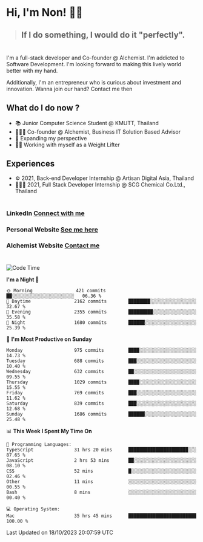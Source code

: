 # Hi, I'm Non! 🖐🏻

> ## If I do something, I would do it "perfectly".

#

I'm a full-stack developer and Co-founder @ Alchemist. I'm addicted to Software Development. I'm looking forward to making this lively world better with my hand.

Additionally, I'm an entrepreneur who is curious about investment and innovation. Wanna join our hand? Contact me then

## What do I do now ?

- 📚 Junior Computer Science Student @ KMUTT, Thailand
- 🧑🏻‍💻 Co-founder @ Alchemist, Business IT Solution Based Advisor
- 🌈 Expanding my perspective
- 🏋🏻 Working with myself as a Weight Lifter

## Experiences

- ⚙️ 2021, Back-end Developer Internship @ Artisan Digital Asia, Thailand
- 🧑🏻‍💻 2021, Full Stack Developer Internship @ SCG Chemical Co.Ltd., Thailand

#

### LinkedIn [Connect with me](https://www.linkedin.com/in/non-nontra/)

### Personal Website [See me here](https://nonnontra.com/)

### Alchemist Website [Contact me](https://alchemist-softwarehouse.co/)

#

<!--START_SECTION:waka-->
![Code Time](http://img.shields.io/badge/Code%20Time-3%2C235%20hrs%2059%20mins-blue)

**I'm a Night 🦉** 

```text
🌞 Morning                421 commits         ██░░░░░░░░░░░░░░░░░░░░░░░   06.36 % 
🌆 Daytime                2162 commits        ████████░░░░░░░░░░░░░░░░░   32.67 % 
🌃 Evening                2355 commits        █████████░░░░░░░░░░░░░░░░   35.58 % 
🌙 Night                  1680 commits        ██████░░░░░░░░░░░░░░░░░░░   25.39 % 
```
📅 **I'm Most Productive on Sunday** 

```text
Monday                   975 commits         ████░░░░░░░░░░░░░░░░░░░░░   14.73 % 
Tuesday                  688 commits         ███░░░░░░░░░░░░░░░░░░░░░░   10.40 % 
Wednesday                632 commits         ██░░░░░░░░░░░░░░░░░░░░░░░   09.55 % 
Thursday                 1029 commits        ████░░░░░░░░░░░░░░░░░░░░░   15.55 % 
Friday                   769 commits         ███░░░░░░░░░░░░░░░░░░░░░░   11.62 % 
Saturday                 839 commits         ███░░░░░░░░░░░░░░░░░░░░░░   12.68 % 
Sunday                   1686 commits        ██████░░░░░░░░░░░░░░░░░░░   25.48 % 
```


📊 **This Week I Spent My Time On** 

```text
💬 Programming Languages: 
TypeScript               31 hrs 20 mins      ██████████████████████░░░   87.65 % 
JavaScript               2 hrs 53 mins       ██░░░░░░░░░░░░░░░░░░░░░░░   08.10 % 
CSS                      52 mins             █░░░░░░░░░░░░░░░░░░░░░░░░   02.46 % 
Other                    11 mins             ░░░░░░░░░░░░░░░░░░░░░░░░░   00.55 % 
Bash                     8 mins              ░░░░░░░░░░░░░░░░░░░░░░░░░   00.40 % 

💻 Operating System: 
Mac                      35 hrs 45 mins      █████████████████████████   100.00 % 
```


 Last Updated on 18/10/2023 20:07:59 UTC
<!--END_SECTION:waka-->
